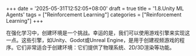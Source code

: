 +++
date = '2025-05-31T12:52:05+08:00'
draft = true
title = '1.8.Unity ML Agents'
tags = ["Reinforcement Learning"]
categories = ["Reinforcement Learning"]
+++


在强化学习中，创建环境是一个挑战。幸运的是，我们可以使用游戏引擎来实现这一点。这些引擎，如Unity、Godot或Unreal Engine，是用于创建视频游戏的程序。它们非常适合于创建环境：它们提供了物理系统、2D/3D渲染等功能。

